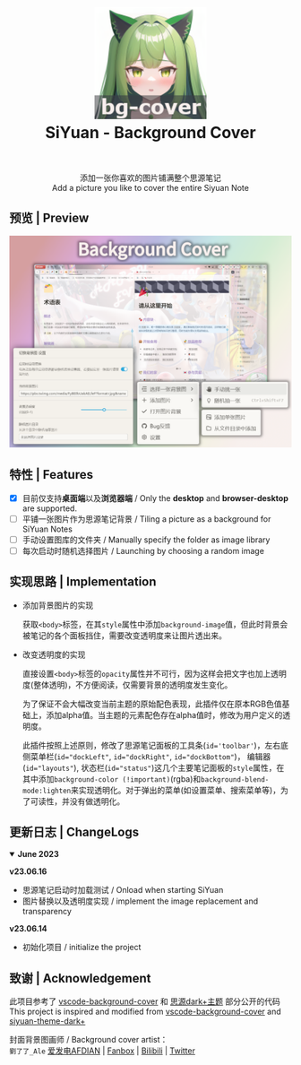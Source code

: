 <h1 align="center">
  <br>
    <img src="./icon.png" alt="logo" width="200">
  <br>
  SiYuan - Background Cover
  <br>
  <br>
</h1>

<p align="center">
添加一张你喜欢的图片铺满整个思源笔记
<br/>
Add a picture you like to cover the entire Siyuan Note
<br/>
</p>

## 预览 | Preview

![](preview.png)

## 特性 | Features

- [x] 目前仅支持**桌面端**以及**浏览器端** / Only the **desktop** and **browser-desktop** are supported.
- [ ] 平铺一张图片作为思源笔记背景 / Tiling a picture as a background for SiYuan Notes
- [ ] 手动设置图库的文件夹 / Manually specify the folder as image library
- [ ] 每次启动时随机选择图片 / Launching by choosing a random image

## 实现思路 | Implementation

* 添加背景图片的实现

  获取`<body>`标签，在其`style`属性中添加`background-image`值，但此时背景会被笔记的各个面板挡住，需要改变透明度来让图片透出来。

* 改变透明度的实现

  直接设置`<body>`标签的`opacity`属性并不可行，因为这样会把文字也加上透明度(整体透明)，不方便阅读，仅需要背景的透明度发生变化。

  为了保证不会大幅改变当前主题的原始配色表现，此插件仅在原本RGB色值基础上，添加alpha值。当主题的元素配色存在alpha值时，修改为用户定义的透明度。

  此插件按照上述原则，修改了思源笔记面板的工具条(`id='toolbar'`)，左右底侧菜单栏(`id="dockLeft"`, `id="dockRight"`, `id="dockBottom"`)， 编辑器(`id="layouts"`), 状态栏(`id="status"`)这几个主要笔记面板的`style`属性，在其中添加`background-color (!important)`(rgba)和`background-blend-mode:lighten`来实现透明化。对于弹出的菜单(如设置菜单、搜索菜单等)，为了可读性，并没有做透明化。


## 更新日志 | ChangeLogs

<details open>
<summary><b>June 2023</b></summary>

**v23.06.16**

- 思源笔记启动时加载测试 / Onload when starting SiYuan
- 图片替换以及透明度实现 / implement the image replacement and transparency 

**v23.06.14**

- 初始化项目 / initialize the project

</details>

## 致谢 | Acknowledgement

此项目参考了 [vscode-background-cover](https://github.com/AShujiao/vscode-background-cover) 和 [思源dark+主题](https://github.com/Zuoqiu-Yingyi/siyuan-theme-dark-plus) 部分公开的代码    
This project is inspired and modified from [vscode-background-cover](https://github.com/AShujiao/vscode-background-cover) and [siyuan-theme-dark+](https://github.com/Zuoqiu-Yingyi/siyuan-theme-dark-plus)

封面背景图画师 / Background cover artist：    
`劉了了_Ale`  [爱发电AFDIAN](https://afdian.net/a/_LIAO) | [Fanbox](https://www.fanbox.cc/@ale) | [Bilibili](https://space.bilibili.com/3883010) | [Twitter](https://twitter.com/_LIAO)